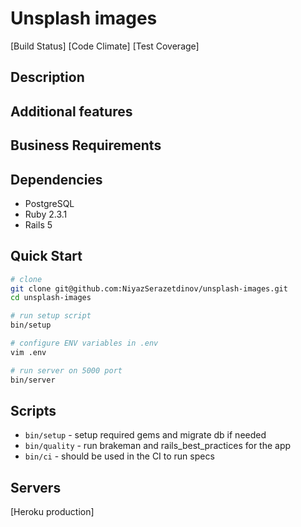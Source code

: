 # Unsplash images

[Build Status]
[Code Climate]
[Test Coverage]

## Description

## Additional features

## Business Requirements

## Dependencies

* PostgreSQL
* Ruby 2.3.1
* Rails 5

## Quick Start

```bash
# clone
git clone git@github.com:NiyazSerazetdinov/unsplash-images.git
cd unsplash-images

# run setup script
bin/setup

# configure ENV variables in .env
vim .env

# run server on 5000 port
bin/server
```

## Scripts

* `bin/setup` - setup required gems and migrate db if needed
* `bin/quality` - run brakeman and rails_best_practices for the app
* `bin/ci` - should be used in the CI to run specs

## Servers

[Heroku production]
